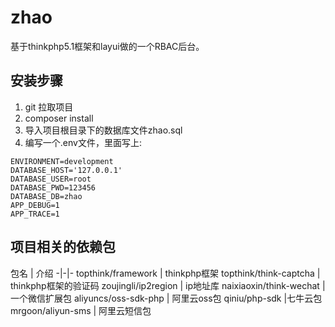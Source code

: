 # zhao
基于thinkphp5.1框架和layui做的一个RBAC后台。

## 安装步骤
1. git 拉取项目
2. composer install
3. 导入项目根目录下的数据库文件zhao.sql
4. 编写一个.env文件，里面写上:
```
ENVIRONMENT=development
DATABASE_HOST='127.0.0.1'
DATABASE_USER=root
DATABASE_PWD=123456
DATABASE_DB=zhao
APP_DEBUG=1
APP_TRACE=1
```

## 项目相关的依赖包
包名 | 介绍
-|-|-
topthink/framework | thinkphp框架
topthink/think-captcha | thinkphp框架的验证码
zoujingli/ip2region | ip地址库
naixiaoxin/think-wechat | 一个微信扩展包
aliyuncs/oss-sdk-php | 阿里云oss包
qiniu/php-sdk     |七牛云包
mrgoon/aliyun-sms | 阿里云短信包

